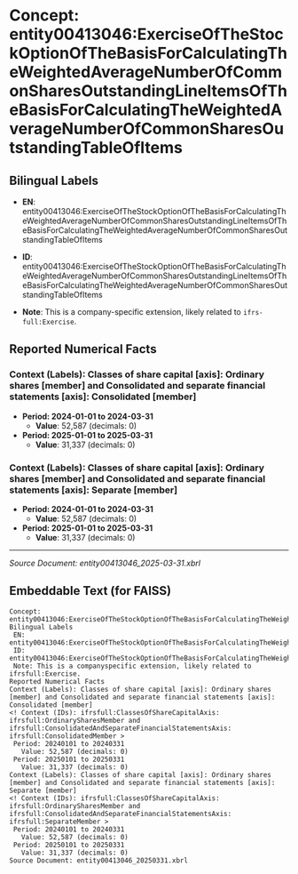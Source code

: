 # Concept: entity00413046:ExerciseOfTheStockOptionOfTheBasisForCalculatingTheWeightedAverageNumberOfCommonSharesOutstandingLineItemsOfTheBasisForCalculatingTheWeightedAverageNumberOfCommonSharesOutstandingTableOfItems

## Bilingual Labels
- **EN**: entity00413046:ExerciseOfTheStockOptionOfTheBasisForCalculatingTheWeightedAverageNumberOfCommonSharesOutstandingLineItemsOfTheBasisForCalculatingTheWeightedAverageNumberOfCommonSharesOutstandingTableOfItems

- **ID**: entity00413046:ExerciseOfTheStockOptionOfTheBasisForCalculatingTheWeightedAverageNumberOfCommonSharesOutstandingLineItemsOfTheBasisForCalculatingTheWeightedAverageNumberOfCommonSharesOutstandingTableOfItems
- **Note**: This is a company-specific extension, likely related to `ifrs-full:Exercise`.

## Reported Numerical Facts

### **Context (Labels): Classes of share capital [axis]: Ordinary shares [member] and Consolidated and separate financial statements [axis]: Consolidated [member]**
<!-- Context (IDs): ifrs-full:ClassesOfShareCapitalAxis: ifrs-full:OrdinarySharesMember and ifrs-full:ConsolidatedAndSeparateFinancialStatementsAxis: ifrs-full:ConsolidatedMember -->
- **Period: 2024-01-01 to 2024-03-31**
  - **Value**: 52,587 (decimals: 0)
- **Period: 2025-01-01 to 2025-03-31**
  - **Value**: 31,337 (decimals: 0)

### **Context (Labels): Classes of share capital [axis]: Ordinary shares [member] and Consolidated and separate financial statements [axis]: Separate [member]**
<!-- Context (IDs): ifrs-full:ClassesOfShareCapitalAxis: ifrs-full:OrdinarySharesMember and ifrs-full:ConsolidatedAndSeparateFinancialStatementsAxis: ifrs-full:SeparateMember -->
- **Period: 2024-01-01 to 2024-03-31**
  - **Value**: 52,587 (decimals: 0)
- **Period: 2025-01-01 to 2025-03-31**
  - **Value**: 31,337 (decimals: 0)

---
*Source Document: entity00413046_2025-03-31.xbrl*
## Embeddable Text (for FAISS)
```text
Concept: entity00413046:ExerciseOfTheStockOptionOfTheBasisForCalculatingTheWeightedAverageNumberOfCommonSharesOutstandingLineItemsOfTheBasisForCalculatingTheWeightedAverageNumberOfCommonSharesOutstandingTableOfItems
Bilingual Labels
 EN: entity00413046:ExerciseOfTheStockOptionOfTheBasisForCalculatingTheWeightedAverageNumberOfCommonSharesOutstandingLineItemsOfTheBasisForCalculatingTheWeightedAverageNumberOfCommonSharesOutstandingTableOfItems
 ID: entity00413046:ExerciseOfTheStockOptionOfTheBasisForCalculatingTheWeightedAverageNumberOfCommonSharesOutstandingLineItemsOfTheBasisForCalculatingTheWeightedAverageNumberOfCommonSharesOutstandingTableOfItems
 Note: This is a companyspecific extension, likely related to ifrsfull:Exercise.
Reported Numerical Facts
Context (Labels): Classes of share capital [axis]: Ordinary shares [member] and Consolidated and separate financial statements [axis]: Consolidated [member]
<! Context (IDs): ifrsfull:ClassesOfShareCapitalAxis: ifrsfull:OrdinarySharesMember and ifrsfull:ConsolidatedAndSeparateFinancialStatementsAxis: ifrsfull:ConsolidatedMember >
 Period: 20240101 to 20240331
   Value: 52,587 (decimals: 0)
 Period: 20250101 to 20250331
   Value: 31,337 (decimals: 0)
Context (Labels): Classes of share capital [axis]: Ordinary shares [member] and Consolidated and separate financial statements [axis]: Separate [member]
<! Context (IDs): ifrsfull:ClassesOfShareCapitalAxis: ifrsfull:OrdinarySharesMember and ifrsfull:ConsolidatedAndSeparateFinancialStatementsAxis: ifrsfull:SeparateMember >
 Period: 20240101 to 20240331
   Value: 52,587 (decimals: 0)
 Period: 20250101 to 20250331
   Value: 31,337 (decimals: 0)
Source Document: entity00413046_20250331.xbrl
```